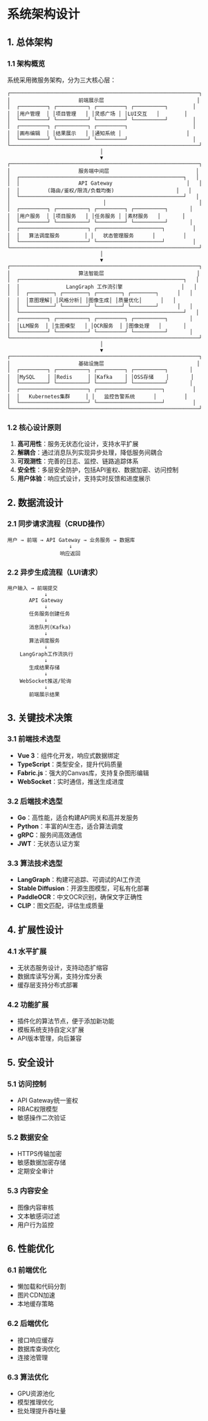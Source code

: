 # 系统架构设计

## 1. 总体架构

### 1.1 架构概览

系统采用微服务架构，分为三大核心层：

```
┌─────────────────────────────────────────────────────────────┐
│                      前端展示层                              │
│  ┌─────────┐ ┌──────────┐ ┌─────────┐ ┌──────────┐        │
│  │用户管理  │ │项目管理   │ │灵感广场 │ │LUI交互   │        │
│  └─────────┘ └──────────┘ └─────────┘ └──────────┘        │
│  ┌─────────┐ ┌──────────┐ ┌─────────┐                     │
│  │画布编辑  │ │结果展示   │ │通知系统 │                     │
│  └─────────┘ └──────────┘ └─────────┘                     │
└─────────────────────────────────────────────────────────────┘
                              │
                              ▼
┌─────────────────────────────────────────────────────────────┐
│                      服务端中间层                            │
│  ┌─────────────────────────────────────────────────────┐   │
│  │                   API Gateway                        │   │
│  │         (路由/鉴权/限流/负载均衡)                    │   │
│  └─────────────────────────────────────────────────────┘   │
│                              │                              │
│  ┌─────────┐ ┌──────────┐ ┌─────────┐ ┌──────────┐       │
│  │用户服务  │ │项目服务   │ │任务服务 │ │素材服务   │       │
│  └─────────┘ └──────────┘ └─────────┘ └──────────┘       │
│  ┌──────────────────────┐ ┌─────────────────────┐         │
│  │   算法调度服务        │ │   状态管理服务      │         │
│  └──────────────────────┘ └─────────────────────┘         │
└─────────────────────────────────────────────────────────────┘
                              │
                              ▼
┌─────────────────────────────────────────────────────────────┐
│                      算法智能层                              │
│  ┌─────────────────────────────────────────────────────┐   │
│  │               LangGraph 工作流引擎                   │   │
│  │  ┌────────┐ ┌────────┐ ┌────────┐ ┌────────┐      │   │
│  │  │意图理解│ │风格分析│ │图像生成│ │质量优化│      │   │
│  │  └────────┘ └────────┘ └────────┘ └────────┘      │   │
│  └─────────────────────────────────────────────────────┘   │
│  ┌─────────┐ ┌──────────┐ ┌─────────┐ ┌──────────┐       │
│  │LLM服务  │ │生图模型   │ │OCR服务  │ │图像处理   │       │
│  └─────────┘ └──────────┘ └─────────┘ └──────────┘       │
└─────────────────────────────────────────────────────────────┘
                              │
                              ▼
┌─────────────────────────────────────────────────────────────┐
│                      基础设施层                              │
│  ┌─────────┐ ┌──────────┐ ┌─────────┐ ┌──────────┐       │
│  │MySQL    │ │Redis     │ │Kafka    │ │OSS存储    │       │
│  └─────────┘ └──────────┘ └─────────┘ └──────────┘       │
│  ┌──────────────────────┐ ┌─────────────────────┐         │
│  │   Kubernetes集群     │ │   监控告警系统      │         │
│  └──────────────────────┘ └─────────────────────┘         │
└─────────────────────────────────────────────────────────────┘
```

### 1.2 核心设计原则

1. **高可用性**：服务无状态化设计，支持水平扩展
2. **解耦合**：通过消息队列实现异步处理，降低服务间耦合
3. **可观测性**：完善的日志、监控、链路追踪体系
4. **安全性**：多层安全防护，包括API鉴权、数据加密、访问控制
5. **用户体验**：响应式设计，支持实时反馈和进度展示

## 2. 数据流设计

### 2.1 同步请求流程（CRUD操作）

```
用户 → 前端 → API Gateway → 业务服务 → 数据库
                    ↓
                 响应返回
```

### 2.2 异步生成流程（LUI请求）

```
用户输入 → 前端提交
            ↓
       API Gateway
            ↓
       任务服务创建任务
            ↓
       消息队列(Kafka)
            ↓
       算法调度服务
            ↓
    LangGraph工作流执行
            ↓
       生成结果存储
            ↓
    WebSocket推送/轮询
            ↓
       前端展示结果
```

## 3. 关键技术决策

### 3.1 前端技术选型

- **Vue 3**：组件化开发，响应式数据绑定
- **TypeScript**：类型安全，提升代码质量
- **Fabric.js**：强大的Canvas库，支持复杂图形编辑
- **WebSocket**：实时通信，推送生成进度

### 3.2 后端技术选型

- **Go**：高性能，适合构建API网关和高并发服务
- **Python**：丰富的AI生态，适合算法调度
- **gRPC**：服务间高效通信
- **JWT**：无状态认证方案

### 3.3 算法技术选型

- **LangGraph**：构建可追踪、可调试的AI工作流
- **Stable Diffusion**：开源生图模型，可私有化部署
- **PaddleOCR**：中文OCR识别，确保文字正确性
- **CLIP**：图文匹配，评估生成质量

## 4. 扩展性设计

### 4.1 水平扩展

- 无状态服务设计，支持动态扩缩容
- 数据库读写分离，支持分库分表
- 缓存层支持分布式部署

### 4.2 功能扩展

- 插件化的算法节点，便于添加新功能
- 模板系统支持自定义扩展
- API版本管理，向后兼容

## 5. 安全设计

### 5.1 访问控制

- API Gateway统一鉴权
- RBAC权限模型
- 敏感操作二次验证

### 5.2 数据安全

- HTTPS传输加密
- 敏感数据加密存储
- 定期安全审计

### 5.3 内容安全

- 图像内容审核
- 文本敏感词过滤
- 用户行为监控

## 6. 性能优化

### 6.1 前端优化

- 懒加载和代码分割
- 图片CDN加速
- 本地缓存策略

### 6.2 后端优化

- 接口响应缓存
- 数据库查询优化
- 连接池管理

### 6.3 算法优化

- GPU资源池化
- 模型推理优化
- 批处理提升吞吐量